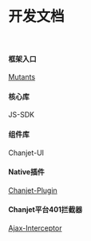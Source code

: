 # 开发文档
<br/>

#### 框架入口
[Mutants](mutants/mutants.html)

#### 核心库 
JS-SDK


#### 组件库
Chanjet-UI


#### Native插件
[Chanjet-Plugin](chanjet-plugin/index.html)

#### Chanjet平台401拦截器
[Ajax-Interceptor](ajax-interceptor/Ajax-Interceptor.html)
